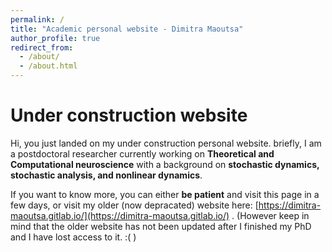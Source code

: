 ```yaml
---
permalink: /
title: "Academic personal website - Dimitra Maoutsa"
author_profile: true
redirect_from: 
  - /about/
  - /about.html
---
```


Under construction website
======
Hi, you just landed on my under construction personal website. 
briefly, I am a postdoctoral researcher currently working on **Theoretical and Computational neuroscience** with a background on **stochastic dynamics, stochastic analysis, and nonlinear dynamics**.

If you want to know more, you can either **be patient** and visit this page in a few days, or visit my older (now depracated) website here: [https://dimitra-maoutsa.gitlab.io/](https://dimitra-maoutsa.gitlab.io/) . (However keep in mind that the older website has not been updated after I finished my PhD and I have lost access to it. :( )






